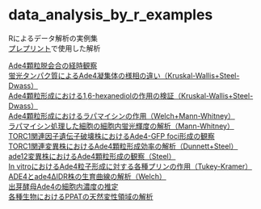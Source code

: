 # data_analysis_by_r_examples
Rによるデータ解析の実例集  
[プレプリント](https://www.biorxiv.org/content/10.1101/2023.06.05.543815v5)で使用した解析

[Ade4顆粒脱会合の経時観察](https://htmlpreview.github.io/?https://github.com/masaktakaine/data_analysis_by_r_examples/blob/main/230306_ade4_granule_disassembly.html)  
[蛍光タンパク質によるAde4凝集体の様相の違い（Kruskal-Wallis+Steel-Dwass）](https://htmlpreview.github.io/?https://github.com/masaktakaine/data_analysis_by_r_examples/blob/main/200212_Ade4FPtag_analysis/analysis_200214data.html)  
[Ade4顆粒形成における1,6-hexanediolの作用の検証（Kruskal-Wallis+Steel-Dwass）](https://htmlpreview.github.io/?https://github.com/masaktakaine/data_analysis_by_r_examples/blob/main/221027_Ade4-mNG_HD.html)  
[Ade4顆粒形成におけるラパマイシンの作用（Welch+Mann-Whitney）](https://htmlpreview.github.io/?https://github.com/masaktakaine/data_analysis_by_r_examples/blob/main/221027-28_Ade4-mNG_rapamycin.html)  
[ラパマイシン処理した細胞の細胞内蛍光輝度の解析（Mann-Whitney）](https://htmlpreview.github.io/?https://github.com/masaktakaine/data_analysis_by_r_examples/blob/main/230501_cell_intden_analysis.html)  
[TORC1関連因子遺伝子破壊株におけるAde4-GFP foci形成の観察](https://htmlpreview.github.io/?https://github.com/masaktakaine/data_analysis_by_r_examples/blob/main/220524_torc1_mut_analysis.html)  
[TORC1関連変異株におけるAde4顆粒形成効率の解析（Dunnett+Steel）](https://htmlpreview.github.io/?https://github.com/masaktakaine/data_analysis_by_r_examples/blob/main/221026-28_Ade4-mNG_tormut.html)  
[ade12変異株におけるAde4顆粒形成の観察（Steel）](https://htmlpreview.github.io/?https://github.com/masaktakaine/data_analysis_by_r_examples/blob/main/230315_ade12_Ade4-GFP.html)  
[In vitroにおけるAde4粒子形成に対する各種プリンの作用（Tukey-Kramer）](https://htmlpreview.github.io/?https://github.com/masaktakaine/data_analysis_by_r_examples/blob/main/230118_ivc.html)  
[ADE4とade4∆IDR株の生育曲線の解析（Welch）](https://htmlpreview.github.io/?https://github.com/masaktakaine/data_analysis_by_r_examples/blob/main/220418_gr_analysis.html)  
[出芽酵母Ade4の細胞内濃度の推定](https://htmlpreview.github.io/?https://github.com/masaktakaine/data_analysis_by_r_examples/blob/main/221025_Ade4_abundance.html)  
[各種生物におけるPPATの天然変性領域の解析](https://htmlpreview.github.io/?https://github.com/masaktakaine/data_analysis_by_r_examples/blob/main/disorder_prediction.html)  

 
